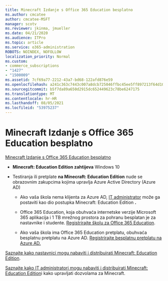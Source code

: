 ```yaml
---
title: Minecraft Izdanje s Office 365 Education besplatno
ms.author: cmcatee
author: cmcatee-MSFT
manager: scotv
ms.reviewer: jkinma, jmueller
ms.date: 04/21/2020
ms.audience: ITPro
ms.topic: article
ms.service: o365-administration
ROBOTS: NOINDEX, NOFOLLOW
localization_priority: Normal
ms.custom:
- commerce_subscriptions
- "1427"
- "1500009"
ms.assetid: 7cf69a77-2212-43a7-bd68-122afd876e59
ms.openlocfilehash: a241c363c7443c007a8dcb725046ffbc45ee5ff897213f64d109eab8a4fc4ff4
ms.sourcegitcommit: b5f7da89a650d2915dc652449623c78be6247175
ms.translationtype: MT
ms.contentlocale: hr-HR
ms.lasthandoff: 08/05/2021
ms.locfileid: "53975237"
---
```

# <a name="minecraft-edition-with-office-365-education-for-free"></a>Minecraft Izdanje s Office 365 Education besplatno

[Minecraft Izdanje s Office 365 Education besplatno](https://docs.microsoft.com/education/windows/get-minecraft-for-education)
  
- **Minecraft: Education Edition zahtijeva** Windows 10

- Testiranja ili pretplate **na Minecraft: Education Edition** nude se obrazovnim zakupcima kojima upravlja Azure Active Directory (Azure AD)

  - Ako vaša škola nema klijenta za Azure AD, [IT administrator](https://docs.microsoft.com/education/windows/school-get-minecraft) može ga postaviti kao dio postupka Minecraft: Education Edition **.**

  - Office 365 Education, koja obuhvaća internetske verzije Microsoft 365 aplikacija i 1 TB mrežnog prostora za pohranu besplatan je za nastavnike i studente. [Registrirajte školu za Office 365 Education](https://www.microsoft.com/education/products/office).

  - Ako vaša škola ima Office 365 Education pretplatu, obuhvaća besplatnu pretplatu na Azure AD. [Registrirajte besplatnu pretplatu na Azure AD.](https://msdn.microsoft.com/library/windows/hardware/mt703369%28v=vs.85%29.aspx)

[Saznajte kako nastavnici mogu nabaviti i distribuirati Minecraft: Education Edition](https://docs.microsoft.com/education/windows/teacher-get-minecraft).
  
[Saznajte kako IT administratori mogu nabaviti i distribuirati Minecraft: Education Edition](https://docs.microsoft.com/education/windows/school-get-minecraft)i kako upravljati dozvolama za Minecraft.